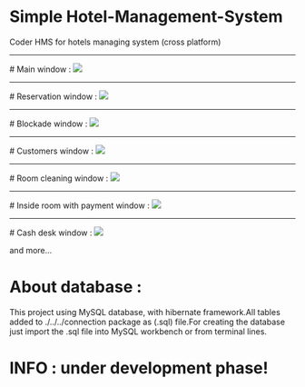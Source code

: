 # Simple Hotel-Management-System
Coder HMS for hotels managing system (cross platform)
<hr>
# Main window : 
<img src="https://github.com/Coder-ACJHP/Hotel-Management-System/blob/master/src/Screenshots/Main_Window.png">
<hr>
# Reservation window : 
<img src="https://github.com/Coder-ACJHP/Hotel-Management-System/blob/master/src/Screenshots/Reservation_window.png">
<hr>
# Blockade window : 
<img src="https://github.com/Coder-ACJHP/Hotel-Management-System/blob/master/src/Screenshots/Blockade_window.png">
<hr>
# Customers window : 
<img src="https://github.com/Coder-ACJHP/Hotel-Management-System/blob/master/src/Screenshots/Customers_window.png">
<hr>
# Room cleaning window : 
<img src="https://github.com/Coder-ACJHP/Hotel-Management-System/blob/master/src/Screenshots/Room_cleaning_window.png">
<hr>
# Inside room with payment window : 
<img src="https://github.com/Coder-ACJHP/Hotel-Management-System/blob/master/src/Screenshots/Room_inside_payment.png">
<hr>
# Cash desk window : 
<img src="https://github.com/Coder-ACJHP/Hotel-Management-System/blob/master/src/Screenshots/Cash_desk.png">

and more...
# About database : 
This project using MySQL database, with hibernate framework.All tables added to ./../../connection package as (.sql)
file.For creating the database just import the .sql file into MySQL workbench or from terminal lines.

# INFO : under development phase!
